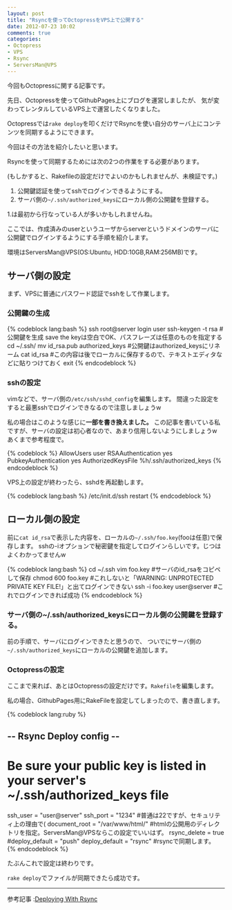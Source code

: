 ```yaml
---
layout: post
title: "Rsyncを使ってOctopressをVPS上で公開する"
date: 2012-07-23 10:02
comments: true
categories: 
- Octopress
- VPS
- Rsync
- ServersMan@VPS
---
```

今回もOctopressに関する記事です。

先日、Octopressを使ってGithubPages上にブログを運営しましたが、
気が変わってレンタルしているVPS上で運営したくなりました。

Octopressでは`rake deploy`を叩くだけでRsyncを使い自分のサーバ上にコンテンツを同期するようにできます。

今回はその方法を紹介したいと思います。

Rsyncを使って同期するためには次の2つの作業をする必要があります。

(もしかすると、Rakefileの設定だけでよいのかもしれませんが、未検証です。)

1. 公開鍵認証を使ってsshでログインできるようにする。
2. サーバ側の`~/.ssh/authorized_keys`にローカル側の公開鍵を登録する。

1.は最初から行なっている人が多いかもしれませんね。

ここでは、作成済みのuserというユーザからserverというドメインのサーバに公開鍵でログインするようにする手順を紹介します。

環境はServersMan@VPS(OS:Ubuntu, HDD:10GB,RAM:256MB)です。

## サーバ側の設定

まず、VPSに普通にパスワード認証でsshをして作業します。

### 公開鍵の生成

{% codeblock lang:bash %}
ssh root@server
login user
ssh-keygen -t rsa #公開鍵を生成 save the keyは空白でOK、パスフレーズは任意のものを指定する
cd ~/.ssh/
mv id_rsa.pub authorized_keys #公開鍵はauthorized_keysにリネーム
cat id_rsa #この内容は後でローカルに保存するので、テキストエディタなどに貼りつけておく
exit
{% endcodeblock %}

### sshの設定

vimなどで、サーバ側の`/etc/ssh/sshd_config`を編集します。
間違った設定をすると最悪sshでログインできなるので注意しましょうw

私の場合はこのような感じに**一部を書き換えました。**
この記事を書いている私ですが、サーバの設定は初心者なので、あまり信用しないようにしましょうw
あくまで参考程度で。

{% codeblock %}
AllowUsers user
RSAAuthentication yes 
PubkeyAuthentication yes 
AuthorizedKeysFile   %h/.ssh/authorized_keys
{% endcodeblock %}

VPS上の設定が終わったら、sshdを再起動します。

{% codeblock lang:bash %}
/etc/init.d/ssh restart
{% endcodeblock %}

## ローカル側の設定

前に`cat id_rsa`で表示した内容を、ローカルの`~/.ssh/foo.key`(fooは任意)で保存します。
sshの-iオプションで秘密鍵を指定してログインらしいです。じつはよくわかってませんw

{% codeblock lang:bash %}
cd ~/.ssh
vim foo.key #サーバのid_rsaをコピペして保存
chmod 600 foo.key #これしないと「WARNING: UNPROTECTED PRIVATE KEY FILE!」と出てログインできない
ssh -i foo.key user@server #これでログインできれば成功
{% endcodeblock %}

### サーバ側の~/.ssh/authorized_keysにローカル側の公開鍵を登録する。

前の手順で、サーバにログインできたと思うので、
ついでにサーバ側の`~/.ssh/authorized_keys`にローカルの公開鍵を追加します。

### Octopressの設定

ここまで来れば、あとはOctopressの設定だけです。`Rakefile`を編集します。

私の場合、GithubPages用にRakeFileを設定してしまったので、書き直します。

{% codeblock lang:ruby %}
## -- Rsync Deploy config -- ##
# Be sure your public key is listed in your server's ~/.ssh/authorized_keys file
ssh_user       = "user@server"
ssh_port       = "1234" #普通は22ですが、セキュリティ上の理由で(
document_root  = "/var/www/html/" #htmlの公開用のディレクトリを指定。ServersMan@VPSならこの設定でいいはず。
rsync_delete   = true
#deploy_default = "push"
deploy_default = "rsync" #rsyncで同期します。
{% endcodeblock %}

たぶんこれで設定は終わりです。

`rake deploy`でファイルが同期できたら成功です。

---

参考記事
:[Deploying With Rsync](http://octopress.org/docs/deploying/rsync/)
